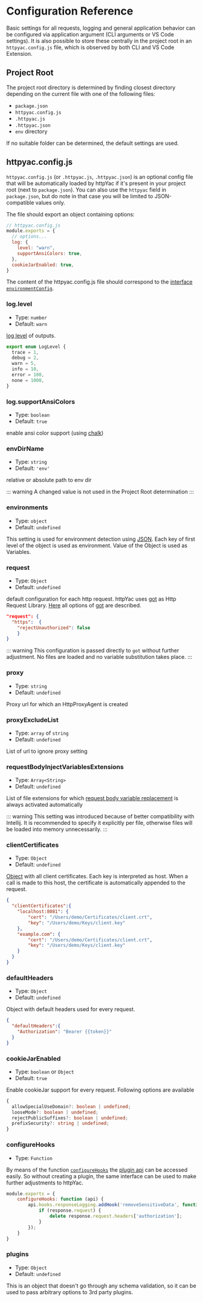 # Configuration Reference

Basic settings for all requests, logging and general application behavior can be configured via application argument (CLI arguments or VS Code settings). It is also possible to store these centrally in the project root  in an `httpyac.config.js` file, which is observed by both CLI and VS Code Extension.


## Project Root

The project root directory is determined by finding closest directory depending on the current file with one of the following files:

* `package.json`
* `httpyac.config.js`
* `.httpyac.js`
* `.httpyac.json`
* `env` directory

If no suitable folder can be determined, the default settings are used.

## httpyac.config.js

`httpyac.config.js` (or `.httpyac.js`, `.httpyac.json`) is an optional config file that will be automatically loaded by httpYac if it's present in your project root (next to `package.json`). You can also use the `httpyac` field in `package.json`, but do note in that case you will be limited to JSON-compatible values only.

The file should export an object containing options:

``` js
// httpyac.config.js
module.exports = {
  // options...
  log: {
    level: "warn",
    supportAnsiColors: true,
  },
  cookieJarEnabled: true,
}
```

The content of the httpyac.config.js file should correspond to the [interface `environmentConfig`](https://github.com/AnWeber/httpyac/blob/main/src/models/environmentConfig.ts).

### log.level

- Type: `number`
- Default: `warn`

[log level](https://github.com/AnWeber/httpyac/blob/main/src/models/logHandler.ts#L4-L11) of outputs.

```ts
export enum LogLevel {
  trace = 1,
  debug = 2,
  warn = 5,
  info = 10,
  error = 100,
  none = 1000,
}
```

### log.supportAnsiColors

- Type: `boolean`
- Default: `true`

enable ansi color support (using [chalk](https://github.com/chalk/chalk))

### envDirName

- Type: `string`
- Default: `'env'`

relative or absolute path to env dir

::: warning
A changed value is not used in the Project Root determination
:::

### environments

- Type: `object`
- Default: `undefined`

This setting is used for environment detection using [JSON](/guide/environments.html#json). Each key of first level of the object is used as environment. Value of the Object is used as Variables.

### request

- Type: `Object`
- Default: `undefined`

default configuration for each http request. httpYac uses [got](https://github.com/sindresorhus/got) as Http Request Library. [Here](https://github.com/sindresorhus/got/blob/main/documentation/2-options.md) all options of [got](https://github.com/sindresorhus/got) are described.

```json
"request": {
  "https":  {
    "rejectUnauthorized": false
    }
}
```
::: warning
This configuration is passed directly to `got` without further adjustment. No files are loaded and no variable substitution takes place.
:::

### proxy

- Type: `string`
- Default: `undefined`

Proxy url for which an HttpProxyAgent is created

### proxyExcludeList

- Type: `array` of `string`
- Default: `undefined`

List of url to ignore proxy setting

### requestBodyInjectVariablesExtensions

- Type: `Array<String>`
- Default: `undefined`

List of file extensions for which [request body variable replacement](../guide/request.md#request-body) is always activated automatically

::: warning
This setting was introduced because of better compatibility with Intellij. It is recommended to specify it explicitly per file, otherwise files will be loaded into memory unnecessarily.
:::

### clientCertificates

- Type: `Object`
- Default: `undefined`

[Object](https://github.com/AnWeber/httpyac/blob/main/src/models/clientCertifcateOptions.ts) with all client certificates. Each key is interpreted as host. When a call is made to this host, the certificate is automatically appended to the request.

```json
{
  "clientCertificates":{
    "localhost:8081": {
        "cert": "/Users/demo/Certificates/client.crt",
        "key": "/Users/demo/Keys/client.key"
    },
    "example.com": {
        "cert": "/Users/demo/Certificates/client.crt",
        "key": "/Users/demo/Keys/client.key"
    }
  }
}
```

### defaultHeaders

- Type: `Object`
- Default: `undefined`

Object with default headers used for every request.

```json
{
  "defaultHeaders":{
    "Authorization": "Bearer {{token}}"
  }
}
```

### cookieJarEnabled

- Type: `boolean` or `Object`
- Default: `true`

Enable cookieJar support for every request. Following options are available

```ts
{
  allowSpecialUseDomain?: boolean | undefined;
  looseMode?: boolean | undefined;
  rejectPublicSuffixes?: boolean | undefined;
  prefixSecurity?: string | undefined;
}
```


### configureHooks

- Type: `Function`

By means of the function [`configureHooks`](https://github.com/AnWeber/httpyac/blob/main/src/models/environmentConfig.ts#L35) the [plugin api](../plugins/plugin-api.md) can be accessed easily. So without creating a plugin, the same interface can be used to make further adjustments to httpYac.

```js
module.exports = {
	configureHooks: function (api) {
		api.hooks.responseLogging.addHook('removeSensitiveData', function (response) {
			if (response.request) {
				delete response.request.headers['authorization'];
			}
		});
	}
}
```

### plugins

- Type: `Object`
- Default: `undefined`

This is an object that doesn't go through any schema validation, so it can be used to pass arbitrary options to 3rd party plugins.

